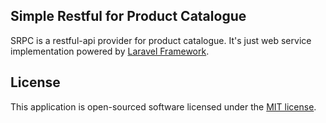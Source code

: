 ## Simple Restful for Product Catalogue

SRPC is a restful-api provider for product catalogue. It's just web service implementation powered by [Laravel Framework](https://laravel.com).


## License

This application is open-sourced software licensed under the [MIT license](https://opensource.org/licenses/MIT).

